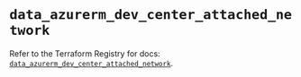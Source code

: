 # `data_azurerm_dev_center_attached_network`

Refer to the Terraform Registry for docs: [`data_azurerm_dev_center_attached_network`](https://registry.terraform.io/providers/hashicorp/azurerm/4.39.0/docs/data-sources/dev_center_attached_network).
